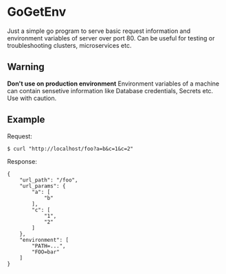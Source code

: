 # GoGetEnv
Just a simple go program to serve basic request information and environment variables of server over port 80.
Can be useful for testing or troubleshooting clusters, microservices etc.

## Warning
**Don't use on production environment**
Environment variables of a machine can contain sensetive information like Database credentials, Secrets etc. Use with caution.

## Example
Request:
```
$ curl "http://localhost/foo?a=b&c=1&c=2"
```
Response:
```
{
	"url_path": "/foo",
	"url_params": {
		"a": [
			"b"
		],
		"c": [
			"1",
			"2"
		]
	},
	"environment": [
		"PATH=...",
		"FOO=bar"
	]
}
```